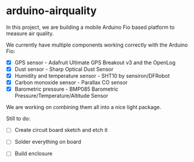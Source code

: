 arduino-airquality
==================

In this project, we are building a mobile Arduino Fio based platform to measure air quality.

We currently have multiple components working correctly with the Arduino Fio:

- [x] GPS sensor - Adafruit Ultimate GPS Breakout v3 and the OpenLog
- [x] Dust sensor - Sharp Optical Dust Sensor
- [x] Humidity and temperature sensor - SHT10 by sensiron/DFRobot
- [x] Carbon monoxide sensor - Parallax CO sensor
- [x] Barometric pressure - BMP085 Barometric Pressure/Temperature/Altitude Sensor

We are working on combining them all into a nice light package.

Still to do:
- [ ] Create circuit board sketch and etch it
- [ ] Solder everything on board
- [ ] Build enclosure

